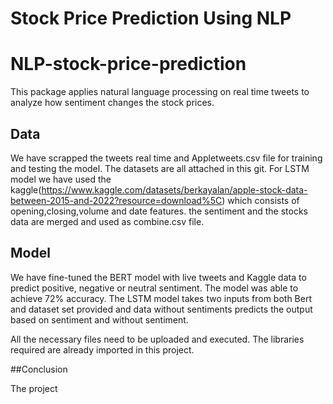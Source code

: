 # Stock Price Prediction Using NLP

# NLP-stock-price-prediction

This package applies natural language processing on real time tweets to analyze how sentiment changes the stock prices.

## Data

We have scrapped the tweets real time and Appletweets.csv file for training and testing the model. The datasets are all attached in this git.
For LSTM model we have used the kaggle(https://www.kaggle.com/datasets/berkayalan/apple-stock-data-between-2015-and-2022?resource=download%5C) which consists of opening,closing,volume and date features. the sentiment and the stocks data are merged and 
used as combine.csv file.

## Model

We have fine-tuned the BERT model with live tweets and Kaggle data to predict positive, negative or neutral sentiment. The model was able to achieve 72% accuracy. The LSTM model takes two inputs from both Bert and dataset set provided and data without sentiments predicts the output based on sentiment and without sentiment.

All the necessary files need to be uploaded and executed. The libraries required are already imported in this project.

##Conclusion

The project

